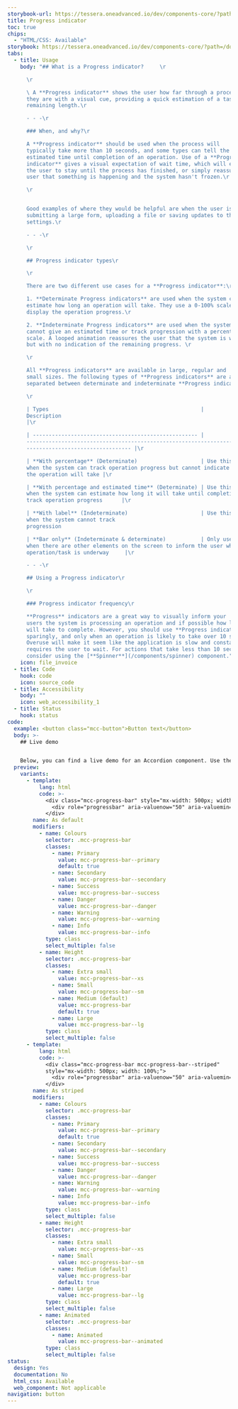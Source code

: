 ```yaml
---
storybook-url: https://tessera.oneadvanced.io/dev/components-core/?path=/docs/html-button--as-default
title: Progress indicator
toc: true
chips:
  - "HTML/CSS: Available"
storybook: https://tessera.oneadvanced.io/dev/components-core/?path=/docs/html-progress-bar--as-default
tabs:
  - title: Usage
    body: "## What is a Progress indicator?     \r

      \r

      \ A **Progress indicator** shows the user how far through a process
      they are with a visual cue, providing a quick estimation of a task's
      remaining length.\r

      - - -\r

      ### When, and why?\r

      A **Progress indicator** should be used when the process will
      typically take more than 10 seconds, and some types can tell the user the
      estimated time until completion of an operation. Use of a **Progress
      indicator** gives a visual expectation of wait time, which will encourage
      the user to stay until the process has finished, or simply reassure the
      user that something is happening and the system hasn't frozen.\r

      \r


      Good examples of where they would be helpful are when the user is
      submitting a large form, uploading a file or saving updates to the system
      settings.\r

      - - -\r

      \r

      ## Progress indicator types\r

      \r

      There are two different use cases for a **Progress indicator**:\r

      1. **Determinate Progress indicators** are used when the system can
      estimate how long an operation will take. They use a 0-100% scale to
      display the operation progress.\r

      2. **Indeterminate Progress indicators** are used when the system
      cannot give an estimated time or track progression with a percentage
      scale. A looped animation reassures the user that the system is working,
      but with no indication of the remaining progress. \r

      \r

      All **Progress indicators** are available in large, regular and
      small sizes. The following types of **Progress indicators** are available,
      separated between determinate and indeterminate **Progress indicators**:\r

      \r

      | Types                                                |
      Description                                                                                              \
      |\r

      | ---------------------------------------------------- |
      -------------------------------------------------------------------------\
      --------------------------------- |\r

      | **With percentage** (Determinate)                    | Use this
      when the system can track operation progress but cannot indicate how long
      the operation will take |\r

      | **With percentage and estimated time** (Determinate) | Use this
      when the system can estimate how long it will take until completion and
      track operation progress      |\r

      | **With label** (Indeterminate)                       | Use this
      when the system cannot track
      progression                                                          |\r

      | **Bar only** (Indeterminate & determinate)           | Only use
      when there are other elements on the screen to inform the user what
      operation/task is underway     |\r

      - - -\r

      ## Using a Progress indicator\r

      \r

      ### Progress indicator frequency\r

      **Progress** indicators are a great way to visually inform your
      users the system is processing an operation and if possible how long it
      will take to complete. However, you should use **Progress indicators**
      sparingly, and only when an operation is likely to take over 10 seconds.
      Overuse will make it seem like the application is slow and constantly
      requires the user to wait. For actions that take less than 10 seconds,
      consider using the [**Spinner**](/components/spinner) component."
    icon: file_invoice
  - title: Code
    hook: code
    icon: source_code
  - title: Accessibility
    body: ""
    icon: web_accessibility_1
  - title: Status
    hook: status
code:
  example: <button class="mcc-button">Button text</button>
  body: >-
    ## Live demo


    Below, you can find a live demo for an Accordion component. Use the drop-down menus and radio buttons to view the different Button Types and Variants.
  preview:
    variants:
      - template:
          lang: html
          code: >-
            <div class="mcc-progress-bar" style="mx-width: 500px; width: 100%;">
              <div role="progressbar" aria-valuenow="50" aria-valuemin="0" aria-valuemax="100" style="width: 50%;"></div>
            </div>
        name: As default
        modifiers:
          - name: Colours
            selector: .mcc-progress-bar
            classes:
              - name: Primary
                value: mcc-progress-bar--primary
                default: true
              - name: Secondary
                value: mcc-progress-bar--secondary
              - name: Success
                value: mcc-progress-bar--success
              - name: Danger
                value: mcc-progress-bar--danger
              - name: Warning
                value: mcc-progress-bar--warning
              - name: Info
                value: mcc-progress-bar--info
            type: class
            select_multiple: false
          - name: Height
            selector: .mcc-progress-bar
            classes:
              - name: Extra small
                value: mcc-progress-bar--xs
              - name: Small
                value: mcc-progress-bar--sm
              - name: Medium (default)
                value: mcc-progress-bar
                default: true
              - name: Large
                value: mcc-progress-bar--lg
            type: class
            select_multiple: false
      - template:
          lang: html
          code: >-
            <div class="mcc-progress-bar mcc-progress-bar--striped"
            style="mx-width: 500px; width: 100%;">
              <div role="progressbar" aria-valuenow="50" aria-valuemin="0" aria-valuemax="100" style="width: 50%;"></div>
            </div>
        name: As striped
        modifiers:
          - name: Colours
            selector: .mcc-progress-bar
            classes:
              - name: Primary
                value: mcc-progress-bar--primary
                default: true
              - name: Secondary
                value: mcc-progress-bar--secondary
              - name: Success
                value: mcc-progress-bar--success
              - name: Danger
                value: mcc-progress-bar--danger
              - name: Warning
                value: mcc-progress-bar--warning
              - name: Info
                value: mcc-progress-bar--info
            type: class
            select_multiple: false
          - name: Height
            selector: .mcc-progress-bar
            classes:
              - name: Extra small
                value: mcc-progress-bar--xs
              - name: Small
                value: mcc-progress-bar--sm
              - name: Medium (default)
                value: mcc-progress-bar
                default: true
              - name: Large
                value: mcc-progress-bar--lg
            type: class
            select_multiple: false
          - name: Animated
            selector: .mcc-progress-bar
            classes:
              - name: Animated
                value: mcc-progress-bar--animated
            type: class
            select_multiple: false
status:
  design: Yes
  documentation: No
  html_css: Available
  web_component: Not applicable
navigation: button
---
```


